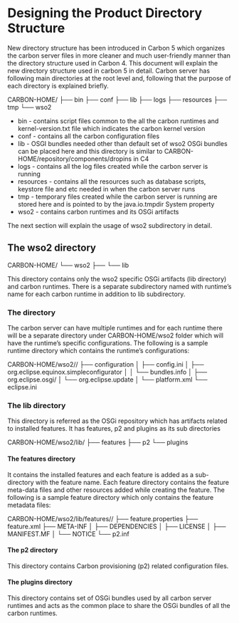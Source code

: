 # Designing the Product Directory Structure

New directory structure has been introduced in Carbon 5 which organizes the carbon server files in more cleaner and much user-friendly manner than the directory structure used in Carbon 4. This document will explain the new directory structure used in carbon 5 in detail. Carbon server has following main directories at the root level and, following that the purpose of each directory is explained briefly.

CARBON-HOME/
├── bin
├── conf
├── lib
├── logs
├── resources
├── tmp
└── wso2

* bin - contains script files common to the all the carbon runtimes and kernel-version.txt file which indicates the carbon kernel version
* conf - contains all the carbon configuration files
* lib -  OSGI bundles needed other than default set of wso2 OSGi bundles can be placed here and this directory is similar to CARBON-HOME/repository/components/dropins in C4
* logs - contains all the log files created while the carbon server is running
* resources - contains all the resources such as database scripts, keystore file and etc needed in when the carbon server runs
* tmp - temporary files created while the carbon server is running are stored here and is pointed to by the java.io.tmpdir System property
* wso2 - contains carbon runtimes and its OSGi artifacts

The next section will explain the usage of wso2 subdirectory in detail.

## The wso2 directory

CARBON-HOME/
└── wso2
    ├── <runtime>
    └── lib
    
This directory contains only the wso2 specific OSGi artifacts (lib directory) and carbon runtimes. There is a separate subdirectory named with runtime’s name  for each carbon runtime in addition to lib subdirectory.

### The <runtime> directory

The carbon server can have multiple runtimes and for each runtime there will be a separate directory under CARBON-HOME/wso2 folder which will have the runtime’s specific configurations. The following is a sample runtime directory which contains the runtime’s configurations:

CARBON-HOME/wso2/<runtime>/
├── configuration
│   ├── config.ini
│   ├── org.eclipse.equinox.simpleconfigurator
│   │   └── bundles.info
│   ├── org.eclipse.osgi/
│   └── org.eclipse.update
│       └── platform.xml
└── eclipse.ini

### The lib directory
This directory is referred as the OSGi repository which has artifacts related to installed features. It has features, p2 and plugins as its sub directories

CARBON-HOME/wso2/lib/
├── features
├── p2
└── plugins

#### The features directory

It contains the installed features and each feature is added as a sub-directory with the feature name. Each feature directory contains the feature meta-data files and other resources added while creating the feature. The following is a sample feature directory which only contains the feature metadata files:

CARBON-HOME/wso2/lib/features/<feature-name>/
├── feature.properties
├── feature.xml
├── META-INF
│   ├── DEPENDENCIES
│   ├── LICENSE
│   ├── MANIFEST.MF
│   └── NOTICE
└── p2.inf

#### The p2 directory
This directory contains Carbon provisioning (p2) related configuration files.

#### The plugins directory
This directory contains set of OSGi bundles used by all carbon server runtimes and acts as the common place to share the OSGi bundles of all the carbon runtimes.
